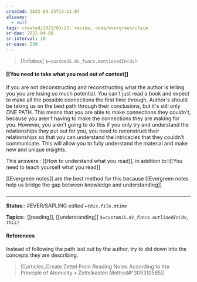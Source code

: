 ```yaml
---
created: 2022-03-23T13:12:07 
aliases:
  - null
tags: created/2022/03/23, review, node/evergreen/claim
sr-due: 2022-04-08
sr-interval: 10
sr-ease: 230
---
```

> [!infobox]
`$=customJS.dv_funcs.mentionedIn(dv)`

#### [[You need to take what you read out of context]] 

If you are not deconstructing and reconstructing what the author is telling you you are losing so much potential.
You can't just read a book and expect to make all the possible connections the first time through.
Author's should be taking us on the best path through their conclusions,
but it's still only ONE PATH.
This means that
you are able to make connections they couldn't,
because you aren't having to make the connections they are making for you.
However, you aren't going to do this if you only try and understand the relationships they put out for you,
you need to reconstruct their relationships so that you can understand the intricacies that they couldn't communicate.
This will allow you to fully understand the material and make new and unique insights.

This
answers:: [[How to understand what you read]],
in addition to::[[You need to teach yourself what you read]]

[[Evergreen notes]] are the best method for this because
[[Evergreen notes help us bridge the gap between knowledge and understanding]] 

### <hr class="footnote"/>

**Status**:: #EVER/SAPLING 
*edited `=this.file.mtime`*

**Topics**:: [[reading]], [[understanding]]
*`$=customJS.dv_funcs.outlinedIn(dv, this)`*

#### References

Instead of following the path laid out by the author, try to did down into the concepts they are describing.
> ![[articles_Create Zettel From Reading Notes According to the Principle of Atomicity • Zettelkasten Method#^305310565]]
